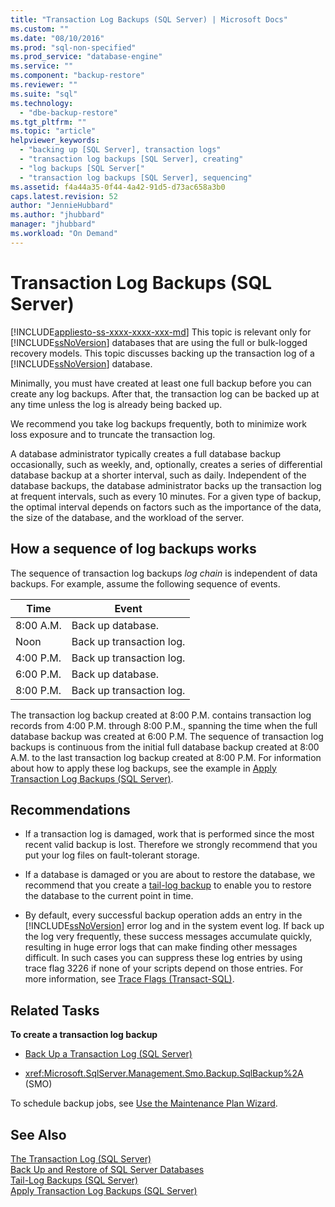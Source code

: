 ```yaml
---
title: "Transaction Log Backups (SQL Server) | Microsoft Docs"
ms.custom: ""
ms.date: "08/10/2016"
ms.prod: "sql-non-specified"
ms.prod_service: "database-engine"
ms.service: ""
ms.component: "backup-restore"
ms.reviewer: ""
ms.suite: "sql"
ms.technology: 
  - "dbe-backup-restore"
ms.tgt_pltfrm: ""
ms.topic: "article"
helpviewer_keywords: 
  - "backing up [SQL Server], transaction logs"
  - "transaction log backups [SQL Server], creating"
  - "log backups [SQL Server["
  - "transaction log backups [SQL Server], sequencing"
ms.assetid: f4a44a35-0f44-4a42-91d5-d73ac658a3b0
caps.latest.revision: 52
author: "JennieHubbard"
ms.author: "jhubbard"
manager: "jhubbard"
ms.workload: "On Demand"
---
```

# Transaction Log Backups (SQL Server)
[!INCLUDE[appliesto-ss-xxxx-xxxx-xxx-md](../../includes/appliesto-ss-xxxx-xxxx-xxx-md.md)]
  This topic is relevant only for [!INCLUDE[ssNoVersion](../../includes/ssnoversion-md.md)] databases that are using the full or bulk-logged recovery models. This topic discusses backing up the transaction log of a [!INCLUDE[ssNoVersion](../../includes/ssnoversion-md.md)] database.  
  
 Minimally, you must have created at least one full backup before you can create any log backups. After that, the transaction log can be backed up at any time unless the log is already being backed up. 
 
We recommend you take log backups frequently, both to minimize work loss exposure and to truncate the transaction log. 
 
A database administrator typically creates a full database backup occasionally, such as weekly, and, optionally, creates a series of differential database backup at a shorter interval, such as daily. Independent of the database backups, the database administrator backs up the transaction log at frequent intervals, such as every 10 minutes. For a given type of backup, the optimal interval depends on factors such as the importance of the data, the size of the database, and the workload of the server.  
   
##  <a name="LogBackupSequence"></a> How a sequence of log backups works  
 The sequence of transaction log backups *log chain* is independent of data backups. For example, assume the following sequence of events.  
  
|Time|Event|  
|----------|-----------|  
|8:00 A.M.|Back up database.|  
|Noon|Back up transaction log.|  
|4:00 P.M.|Back up transaction log.|  
|6:00 P.M.|Back up database.|  
|8:00 P.M.|Back up transaction log.|  
  
 The transaction log backup created at 8:00 P.M. contains transaction log records from 4:00 P.M. through 8:00 P.M., spanning the time when the full database backup was created at 6:00 P.M. The sequence of transaction log backups is continuous from the initial full database backup created at 8:00 A.M. to the last transaction log backup created at 8:00 P.M. For information about how to apply these log backups, see the example in [Apply Transaction Log Backups &#40;SQL Server&#41;](../../relational-databases/backup-restore/apply-transaction-log-backups-sql-server.md).  
  
##  <a name="Recommendations"></a> Recommendations  
  
-   If a transaction log is damaged, work that is performed since the most recent valid backup is lost. Therefore we strongly recommend that you put your log files on fault-tolerant storage.  
  
-   If a database is damaged or you are about to restore the database, we recommend that you create a [tail-log backup](../../relational-databases/backup-restore/tail-log-backups-sql-server.md) to enable you to restore the database to the current point in time.  
  
-   By default, every successful backup operation adds an entry in the [!INCLUDE[ssNoVersion](../../includes/ssnoversion-md.md)] error log and in the system event log. If back up the log very frequently, these success messages accumulate quickly, resulting in huge error logs that can make finding other messages difficult. In such cases you can suppress these log entries by using trace flag 3226 if none of your scripts depend on those entries. For more information, see [Trace Flags &#40;Transact-SQL&#41;](../../t-sql/database-console-commands/dbcc-traceon-trace-flags-transact-sql.md).  
  
##  <a name="RelatedTasks"></a> Related Tasks  
 **To create a transaction log backup**  
  
-   [Back Up a Transaction Log &#40;SQL Server&#41;](../../relational-databases/backup-restore/back-up-a-transaction-log-sql-server.md)  
  
-   <xref:Microsoft.SqlServer.Management.Smo.Backup.SqlBackup%2A> (SMO)  
  
 To schedule backup jobs, see [Use the Maintenance Plan Wizard](../../relational-databases/maintenance-plans/use-the-maintenance-plan-wizard.md).  
  

## See Also  
 [The Transaction Log &#40;SQL Server&#41;](../../relational-databases/logs/the-transaction-log-sql-server.md)   
 [Back Up and Restore of SQL Server Databases](../../relational-databases/backup-restore/back-up-and-restore-of-sql-server-databases.md)   
 [Tail-Log Backups &#40;SQL Server&#41;](../../relational-databases/backup-restore/tail-log-backups-sql-server.md)   
 [Apply Transaction Log Backups &#40;SQL Server&#41;](../../relational-databases/backup-restore/apply-transaction-log-backups-sql-server.md)  
  
  
